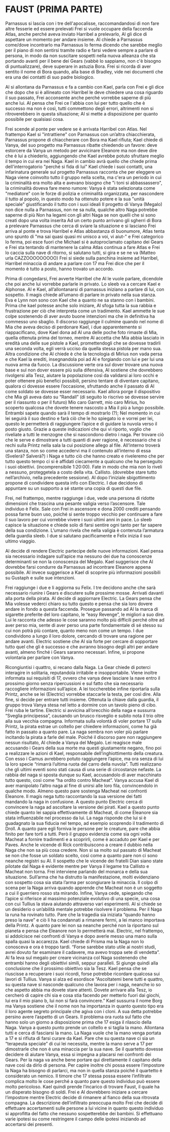 # FAUST (PRIMA PARTE)

Parnassus si lascia con i tre dell'apocalisse, raccomandandosi di non fare altre fesserie ed essere prelevati Frei si vuole occupare della faccenda Atlas, anche perché aveva inviato Harribel a prelevarlo, Al gli dice di aspettare un momento per andare insieme.
Al chiede a Parnassus come/dove incontrarlo ma Parnassus lo ferma dicendo che sarebbe meglio per il piano di non sentirsi tramite radio e farsi vedere sempre a parlare di persona, in modo da non suscitare sospetti nella nuova alleanza che sta portando avanti per il bene dei Gears (vabbè lo sappiamo, non c'è bisogno di puntualizzare), deve superare in astuzia Bora. Frei si ricorda di aver sentito il nome di Bora quando, alla base di Bradley, vide nei documenti che era una dei contatti di suo padre biologico.

Al si allontana da Parnassus e fa a cambio con Kael, parla con Frei e gli dice che dopo che si è allineato con Harribel le deve chiedere una cosa riguardo il suo passato, Frei acconsente anche perché vorrebbe saperne di più anche lui. Al pensa che Frei ce l'abbia con lui per tutto quello che è successo ma non è così, tutti commettono degli errori, altrimenti non si ritroverebbero in questa situazione; Al si mette a disposizione per quanto possibile per qualsiasi cosa.

Frei scende al ponte per vedere se è arrivata Harribel con Atlas. Nel frattempo Kael si "intrattiene" con Parnassus con un’altra chiacchierata, Parnassus propone di chiaccherare con Bora ma Kael rifiuta; Kael chiede di Vanya, del suo progetto ma Parnassus ribatte chiedendo un favore: deve estorcere da Vanya un metodo per avvicinare Eleanore ma non deve dire che è lui a chiederlo, aggiungendo che Kael avrebbe potuto sfruttare meglio il tempo in cui era nei Naga. Kael in cambio avrà quello che chiede prima dell'interrogatorio "perché si fida di lui" Kael chiede i suoi contatti, una infarinatura generale sul progetto Parnassus racconta che per eleggere un Naga viene coinvolto tutto il gruppo nella scelta, ma c'era un periodo in cui la criminalità era molto alta e avevano bisogno che "i toni si abbassassero", la criminalità doveva fare meno rumore: Vanya è stata selezionata come "mediatore" con le forze di polizia e criminalità organizzata, per nascondere il tutto al popolo, in questo modo ha ottenuto potere e la sua "unità speciale" giustificando il tutto con i suoi ideali Il progetto di Vanya (Megalo) non dice nulla a Parnassus, non ne sa nulla, qualche altro Naga potrebbe saperne di più Non ha legami con gli altri Naga se non quelli che si sono creati dopo una volta inserita Ad un certo punto arrivano gli sgherri di Bora a prelevare Parnassus che cerca di sviare la situazione e si lasciano Frei arriva al ponte e trova Harribel e Atlas abbastanza di buonumore, Atlas tenta uno spunto di "ma sai quasi quasi mi unisco a voi, vi aiut-" e Frei categorico lo ferma, poi esce fuori che Michael si è autoproclamato capitano dei Gears e Frei sta tentando di mantenere la calma Atlas continua a fare Atlas e Frei lo caccia sulla nave di ritorno, si salutano tutti, si gira e se ne va (Matteo urla CAZZOOOOOOOOO) Frei si siede sulla panchina insieme ad Harribel, Harribel minaccia di andare a parlare con 17 ma Frei dice che per il momento è tutto a posto, hanno trovato un accordo.

Prima di congedarsi, Frei avverte Harribel che Al le vuole parlare, dicendole che poi anche lui vorrebbe parlarle in privato. Lo sleeb va a cercare Kael e Alphonse. Al e Kael, all’allontanarsi di parnassus iniziano a parlare di lui, con sospetto. Il magis chiede all’umano di parlare in privato nella sua stanza. Eva e Lynn non sono con Kael che a quanto ne sa stanno con i bambini. Prima che kael potesse anche solo iniziare, Al sfoga tutta la sua rabbia e frustrazione per ciò che interpreta come un tradimento. Kael ammette le sue colpe sostenendo di aver avuto buone intenzioni ma che in definitiva ha commesso uno sbaglio. Il discorso raggiunge il culmine quando nel nome di Mia che aveva deciso di perdonare Kael, i due apparentemente si riappacificano, dove Kael dona ad Al una delle poche foto rimaste di Mia, quella ottenuta prima del torneo, mentre Al accetta che Mia abbia lasciato in eredità una delle sue pistole a Kael, promettendogli che se dovesse tradirli una seconda volta, egli verrà ucciso da quella stessa pistola per mano sua. Altra condizione che Al chiede è che la tecnologia di Mirius non vada persa e che Kael la erediti, insegnandola poi ad Al e forgiando con lui e per lui una nuova arma da fuoco. La discussione verte ora sul dover trovare una nuova base e sul non dover essere più sulla difensiva, Al sostiene che dovrebbero rivolgersi alla Tesz, aiutare la popolazione così da validarsi ai loro occhi e poter ottenere più benefici possibili, persino tentare di diventare capitano, qualora ci dovesse essere l’occasione, sfruttando anche il passato di Al come soldato se dovesse esser necessario. Kael allora porge il dispositivo che Mia gli aveva dato su “Randall” (di seguito lo riscrivo se dovesse servire per il riassunto o per il futuro) Mio caro Garrett, mio caro Mirius, ho scoperto qualcosa che dovete tenere nascosto a Mia il più a lungo possibile. Entrambi sapete quando sarà il tempo di mostrarlo (?); Nel momento in cui lei seguirà il suo destino e farà ciò che le ho spiegato io e vorrei per lei, questo le permetterà di raggiungere l’apice e di guidare la nuvola verso il posto giusto. Grazie a queste indicazioni che qui vi riporto, voglio che riveliate a tutti le menzogne che si nascondono dietro i naga. Per trovare ciò che le serve e dimostrare a tutti quanti di aver ragione, è necessario che si rechi sulla Printz nella sala la cui posizione allego al file. All’interno troverà una stanza, non so come accedervi ma il contenuto all’interno di essa (Svelerà? Salverà?) i Naga e tutto ciò che hanno creato e riveleremo che per tutto questo tempo ci si è affidati ciecamente a qualcuno che ha perseguito i suoi obiettivi. (incomprensibile 1:20:00). Fate in modo che mia non lo riveli a nessuno, proteggetela a costo della vita. Callisto. (dovrebbe stare tutto nell’archivio, nella precedente sessione). Al dopo l’iniziale sbigottimento propone di condividere questa info con Electric. I due decidono di appuntare su un supporto a sé stante una copia di questi due file.

Frei, nel frattempo, mentre raggiunge i due, vede una persona di ridotte dimensioni che trascina una pesante valigia verso l’ascensore. Tale individuo è Felix. Sale con Frei in ascensore e dona 2000 crediti pensando possa farne buon uso, poiché si sente troppo vecchio per continuare a fare il suo lavoro per cui vorrebbe vivere i suoi ultimi anni in pace. Lo sleeb capisce la situazione e chiede solo di farsi sentire ogni tanto per far sapere della sua condizione. L’umano rivela che nella valigia è contenuta l’armatura della guardia sleeb. I due si salutano pacificamente e Felix inizia il suo ultimo viaggio.

Al decide di rendere Electric partecipe delle nuove informazioni. Kael pensa sia necessario indagare sull’apice ma nessuno dei due ha conoscenze determinanti se non la conoscenza del Megalo. Kael suggerisce che Al dovrebbe farsi condurre da Parnassus ad incontrare Eleanore appena possibile. Al invece suggerisce a Kael di scoprire più informazioni possibili su Gustaph e sulle sue intenzioni.

Frei raggiunge i due e li aggiorna su Felix. I tre decidono anche che sarà necessario riunire i Gears e discutere sulle prossime mosse. Arrivati davanti alla porta della pirata. Al decide di aggiornare Electric. La Gears pensa che Mia volesse vederci chiaro su tutto questo e pensa che sia loro dovere andare in fondo a questa faccenda. Prosegue passando ad Al la marca di sigarette preferite del loro capitano, le “easy Revenge”, le migliori a suo dire. Lui le racconta che adesso le cose saranno molto più difficili perché oltre ad aver perso mia, sente di aver perso una parte fondamentale di sé stesso su cui non potrà più contare, quanto meno non come un tempo. I due condividono a lungo il loro dolore, cercando di trovare una ragione per andare avanti. Electric sostiene che Al sia forte per cercare di sopportare tutto quel che gli è successo e che avranno bisogno degli altri per andare avanti, almeno finché i Gears saranno necessari. Infine, si propone volontaria per parlare con Vanya.

Ricongiuntisi i quattro, si recano dalla Naga. La Gear chiede di poterci interagire in solitaria, reputandola irritabile e insopportabile. Viene inoltre informata sui requisiti di 17, ovvero che vanya deve lasciare la nave entro il prossimo giorno senza ripercussioni e sul fatto che sia necessario raccogliere informazioni sull’apice. A lei toccherebbe infine riportarla sulla Printz, anche se lei (Electric) vorrebbe staccarle la testa, per così dire.
Alla fine, si decide per entrare tutti insieme. Ottenuta la chiave dalla guardia, il gruppo trova Vanya stesa nel letto a dormire con un tavolo pieno di cibo. Frei ruba le tartine. Electric si avvicina all’orecchio della naga e sussurra “Sveglia principessa”, causando un brusco risveglio e subito nota il trio oltre alla sua vecchia compagna. Informata sulla volontà di voler portare 17 sulla Printz, la pirata estrae un coltello per chiedere informazioni, come ha già fatto in passato a quanto pare. La naga sembra non voler più parlare incitando la pirata a farle del male. Poiché il discorso pare non raggiungere nessun risultato, Al chiede a Vanya del Megalo. Lei reagisce male accusando i Gears della sua morte ma questi giustamente negano, fino poi a realizzare le azioni di Kael, responsabile dell’inghiottimento della creatura. Con esso i Camus avrebbero potuto raggiungere l’apice, ma ora senza di lui la loro specie “rimarrà l’ultima ruota del carro della nuvola”. Tutti realizzano che gli ultimi eventi sono stati causa di una serie di circostanze nefaste. La rabbia del naga si sposta dunque su Kael, accusandolo di aver macchinato tutto questo, così come “ha ordito contro Macheat”. Vanya accusa Kael di aver manipolato l’altro naga al fine di unirsi alle loro fila, convincendolo in qualche modo. Almeno questo pare sostenga Macheat nei confronti Eleanore. Il magis nega tutto raccontando la sua versione dei fatti mandando la naga in confusione. A questo punto Electric cerca di convincere la naga ad ascoltare la versione dei pirati. Kael a questo punto chiede quanto lei sappia effettivamente di Macheat, di come Eleanore sia stata influenzabile nel processo da lui. La naga risponde che lui si è guadagnato la sua fiducia nel tempo, ad esempio scoprendo il tradimento di Droll. A quanto pare egli forniva le persone per le creature, pare che abbia finito per fare torti a tutti. Però il gruppo evidenzia come sia ogni volta Macheat a fornire tradimenti e a scoprirli, come è accaduto per Kael e per Paves. Anche le vicende di Rick contribuiscono a creare il dubbio nella Naga che non sa più cosa credere. Non si sa molto sul passato di Macheat se non che fosse un soldato scelto, così come a quanto pare non ci sono neanche registri su Al. Il sospetto che le vicende dei fratelli Dian siano state pilotate dal Naga è evidente mentre per Vanya il legame tra Callisto e Macheat non torna. Frei interviene parlando del monarca e della sua situazione. Sull’arma che ha distrutto la manifestazione, molti evidenziano con sospetto cosa sia stata l’arma per scongiurare la minaccia. Il colpo di scena per la Naga arriva quando apprende che Macheat non è un soggetto a cui il guerriero rosso sta mirando. Infine, Vanya cede, spiegando che l’apice si riferisce al massimo potenziale evolutivo di una specie, una cosa con cui Tullius la stava aiutando attraverso vari esperimenti. Al si chiede se un desiderio o un’abilità mentale potrebbe risolvere il problema. Per il Naga la runa ha rovinato tutto. Pare che la tragedia sia iniziata “quando hanno preso la nave” e ciò li ha condannati a rimanere fermi, a lei manco importava della Printz. A quanto pare lei non sa neanche perché non la riportano sul pianeta e pensa che Eleanore non lo permetterà mai. Electric, nel frattempo, si addolcisce nei confronti di Vanya e dopo averle messo una mano sulla spalla quasi la accarezza. Kael chiede di Prisma ma la Naga non lo conosceva e ora è troppo tardi. “Forse sarebbe stato utile ai nostri studi, avrei dovuto far esaminare il cadavere, ma avevo troppa sete di vendetta”. Al fa leva sul megalo per creare vicinanza col Naga sostenendo che entrambi hanno degli obiettivi simili, seppur paralleli. Si giunge quindi alla conclusione che il prossimo obiettivo sia la Tesz. Kael pensa che se riuscisse a recuperare i suoi ricordi, forse potrebbe ricordare qualcosa sui lavori di Tullius. Vanya si alza ed esordisce “Ascoltatemi bene tutti e quattro, su questa nave si nasconde qualcuno che lavora per i naga, neanche io so che aspetto abbia ma dovete stare attenti. Dovete arrivare alla Tesz, io cercherò di capire chi sia e cosa stia facendo per metterlo fuori dai giochi, lui era il mio piano b, lui non si farà convincere.” Kael sussurra il nome Borg ma Vanya sostiene che il nome non ha importanza in quanto questo tipo era il loro agente segreto principale che agiva con i cloni. A sua detta potrebbe persino avere l’aspetto di un Gears. Il problema ora ruota sul fatto che hanno solo un giorno a disposizione prima che 17 esiga il rilascio della Naga. Vanya a questo punto prende un coltello e si taglia la mano. Allontana tutti e cerca di fasciarsi la mano. La Naga vuole che la mano venga portata a 17 e si rifiuta di farsi curare da Kael. Pare che su questa nave ci sia un “terapeuta speciale” di cui lei necessita, mentre la mano serve a 17 per dimostrarle che non è una minaccia per la sua nave. Se il quartetto dovesse decidere di aiutare Vanya, essa si impegna a placarsi nei confronti dei Gears. Per la naga va anche bene portare qui direttamente il capitano della nave così da dirlo di persona. Per capire inoltre chi possa essere l’impostore la Naga ha bisogno di parlarci, ma non in quella stanza poiché il quartetto è considerato un nemico. Il timore che 17 stessa possa essere l’infiltrato complica molto le cose perché a quanto pare questo individuo può essere molto pericoloso. Kael quindi prende l’incarico di trovare Faust, il quale ha un disperato bisogno di soldi. Frei e Al dovrebbero iniziare a cercare l’impostore mentre Electric decide di rimanere al fianco della sua ritrovata compagna. La descrizione dell’infiltrato preoccupa molto Frei che decide di effettuare accertamenti sulle persone a lui vicine in quanto questo individuo si approfitta del fatto che nessuno sospetterebbe dei bambini. Si effettuano varie ipotesi su come restringere il campo delle ipotesi iniziando ad accertarsi dei presenti.